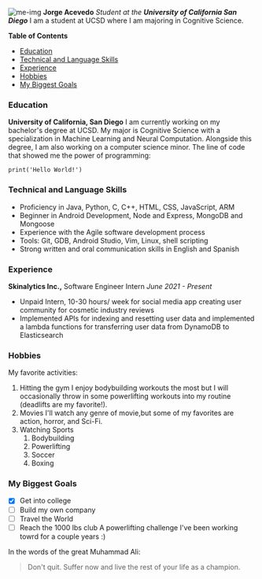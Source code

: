 ![me-img](https://github.com/jorgeacevedo13/User-Page/blob/main/images/me-img.HEIC)
**Jorge Acevedo**
*Student at the __University of California San Diego__*
I am a student at UCSD where I am majoring in Cognitive Science. 


**Table of Contents**
- [Education](#education)
- [Technical and Language Skills](#technical-and-language-skills)
- [Experience](#experience)
- [Hobbies](#hobbies)
- [My Biggest Goals](#my-biggest-goals)


### Education
**University of California, San Diego**
I am currently working on my bachelor's degree at UCSD. My major is Cognitive Science with a specialization in Machine Learning and Neural Computation. Alongside this degree, I am also working on a computer science minor.
The line of code that showed me the power of programming:
```
print('Hello World!')
```


### Technical and Language Skills
- Proficiency in Java, Python, C, C++, HTML, CSS, JavaScript, ARM
- Beginner in Android Development, Node and Express, MongoDB and Mongoose
- Experience with the Agile software development process
- Tools: Git, GDB, Android Studio, Vim, Linux, shell scripting
- Strong written and oral communication skills in English and Spanish


### Experience
**Skinalytics Inc.,** Software Engineer Intern _June 2021 - Present_
- Unpaid Intern, 10-30 hours/ week for social media app creating user community for cosmetic industry reviews
- Implemented APIs for indexing and resetting user data and implemented a lambda functions for transferring user data from DynamoDB to Elasticsearch


### Hobbies
My favorite activities:
1. Hitting the gym
   I enjoy bodybuilding workouts the most but I will occasionally throw in some powerlifting workouts into my routine (deadlifts are my favorite!).
2. Movies
   I'll watch any genre of movie,but some of my favorites are action, horror, and Sci-Fi.
3. Watching Sports
   1. Bodybuilding
   2. Powerlifting
   3. Soccer
   4. Boxing


### My Biggest Goals
- [x] Get into college
- [ ] Build my own company
- [ ] Travel the World
- [ ] Reach the 1000 lbs club
    A powerlifting challenge I've been working towrd for a couple years :)

In the words of the great Muhammad Ali:
> Don't quit. Suffer now and live the rest of your life as a champion.

